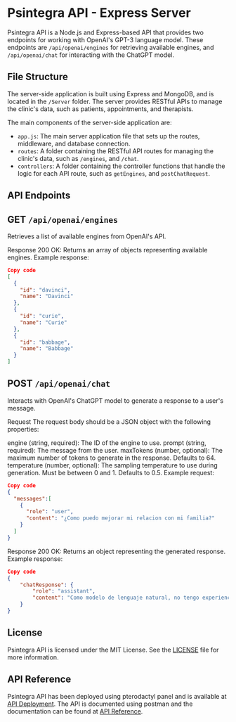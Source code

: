 # Psintegra API - Express Server

Psintegra API is a Node.js and Express-based API that provides two endpoints for working with OpenAI's GPT-3 language model. These endpoints are `/api/openai/engines` for retrieving available engines, and `/api/openai/chat` for interacting with the ChatGPT model.

## File Structure

The server-side application is built using Express and MongoDB, and is located in the `/Server` folder. The server provides RESTful APIs to manage the clinic's data, such as patients, appointments, and therapists.

The main components of the server-side application are:

- `app.js`: The main server application file that sets up the routes, middleware, and database connection.
- `routes`: A folder containing the RESTful API routes for managing the clinic's data, such as `/engines`, and `/chat`.
- `controllers`: A folder containing the controller functions that handle the logic for each API route, such as `getEngines`, and `postChatRequest`.

## API Endpoints
## GET `/api/openai/engines`
Retrieves a list of available engines from OpenAI's API.

Response
200 OK: Returns an array of objects representing available engines.
Example response:

```json
Copy code
[
  {
    "id": "davinci",
    "name": "Davinci"
  },
  {
    "id": "curie",
    "name": "Curie"
  },
  {
    "id": "babbage",
    "name": "Babbage"
  }
]
```
## POST `/api/openai/chat`
Interacts with OpenAI's ChatGPT model to generate a response to a user's message.

Request
The request body should be a JSON object with the following properties:

engine (string, required): The ID of the engine to use.
prompt (string, required): The message from the user.
maxTokens (number, optional): The maximum number of tokens to generate in the response. Defaults to 64.
temperature (number, optional): The sampling temperature to use during generation. Must be between 0 and 1. Defaults to 0.5.
Example request:

```json
Copy code
{
  "messages":[
    {
      "role": "user",
      "content": "¿Como puedo mejorar mi relacion con mi familia?"
    }
  ]
}
```
Response
200 OK: Returns an object representing the generated response.
Example response:

```json
Copy code
{
    "chatResponse": {
        "role": "assistant",
        "content": "Como modelo de lenguaje natural, no tengo experiencias ni emociones, pero puedo brindar algunos consejos generales que podrían ayudar a mejorar la relación con tu familia:\n\n1. Comunica tus sentimientos: Si hay algo que te está molestando o te sientes triste o frustrado, habla con tu familia al respecto. La comunicación abierta puede ayudar a resolver conflictos y mejorar las relaciones.\n\n2. Pasa tiempo juntos: Dedica tiempo a actividades en familia como ir al cine, hacer una caminata juntos, cocinar o cualquier otra actividad que puedan disfrutar juntos.\n\n3. Practica la empatía: Trata de comprender los sentimientos y perspectivas de los demás miembros de tu familia. Ponerte en su lugar y entender su punto de vista puede ayudarte a comprender mejor sus acciones y a mejorar las relaciones.\n\n4. Escucha activamente: Presta atención y haz preguntas para asegurarte de entender lo que los demás quieren decir. Escuchar activamente puede ayudar a evitar malentendidos y mejorar la comunicación.\n\n5. Admite tus errores: Si cometiste un error o hiciste algo que lastimó a alguien, pide disculpas y trata de hacer las paces. Mostrar humildad y admitir tus errores puede ayudar a fortalecer las relaciones en tu familia.\n\nEspero que estos consejos te puedan ser útiles para mejorar la relación con tu familia."
    }
}
```

## License
Psintegra API is licensed under the MIT License. See the [LICENSE](LICENSE) file for more information.

## API Reference
Psintegra API has been deployed using pterodactyl panel and is available at [API Deployment](https://api.psintegra.com). The API is documented using postman and the documentation can be found at [API Reference](https://documenter.getpostman.com/view/23770643/2s93XsXRpX).